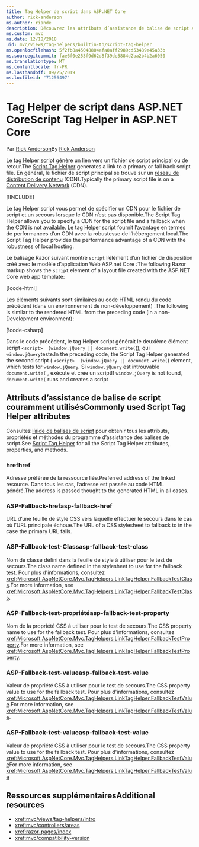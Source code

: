 ```yaml
---
title: Tag Helper de script dans ASP.NET Core
author: rick-anderson
ms.author: riande
description: Découvrez les attributs d’assistance de balise de script ASP.NET Core et le rôle joué par chaque attribut lors de l’extension du comportement de la balise de script HTML.
ms.custom: mvc
ms.date: 12/18/2018
uid: mvc/views/tag-helpers/builtin-th/script-tag-helper
ms.openlocfilehash: 5f2fb8a45048804afa8aff2989cd53489e45a33b
ms.sourcegitcommit: fae6f0e253f9d62d8f39de5884d2ba2b4b2a6050
ms.translationtype: MT
ms.contentlocale: fr-FR
ms.lasthandoff: 09/25/2019
ms.locfileid: "71256497"
---
```

# <a name="script-tag-helper-in-aspnet-core"></a><span data-ttu-id="b68aa-103">Tag Helper de script dans ASP.NET Core</span><span class="sxs-lookup"><span data-stu-id="b68aa-103">Script Tag Helper in ASP.NET Core</span></span>

<span data-ttu-id="b68aa-104">Par [Rick Anderson](https://twitter.com/RickAndMSFT)</span><span class="sxs-lookup"><span data-stu-id="b68aa-104">By [Rick Anderson](https://twitter.com/RickAndMSFT)</span></span>

<span data-ttu-id="b68aa-105">Le [tag Helper script](xref:Microsoft.AspNetCore.Mvc.TagHelpers.ScriptTagHelper) génère un lien vers un fichier de script principal ou de retour.</span><span class="sxs-lookup"><span data-stu-id="b68aa-105">The [Script Tag Helper](xref:Microsoft.AspNetCore.Mvc.TagHelpers.ScriptTagHelper) generates a link to a primary or fall back script file.</span></span> <span data-ttu-id="b68aa-106">En général, le fichier de script principal se trouve sur un [réseau de distribution de contenu](/office365/enterprise/content-delivery-networks#what-exactly-is-a-cdn) (CDN).</span><span class="sxs-lookup"><span data-stu-id="b68aa-106">Typically the primary script file is on a [Content Delivery Network](/office365/enterprise/content-delivery-networks#what-exactly-is-a-cdn) (CDN).</span></span>

[!INCLUDE[](~/includes/cdn.md)]

<span data-ttu-id="b68aa-107">Le tag Helper script vous permet de spécifier un CDN pour le fichier de script et un secours lorsque le CDN n’est pas disponible.</span><span class="sxs-lookup"><span data-stu-id="b68aa-107">The Script Tag Helper allows you to specify a CDN for the script file and a fallback when the CDN is not available.</span></span> <span data-ttu-id="b68aa-108">Le tag Helper script fournit l’avantage en termes de performances d’un CDN avec la robustesse de l’hébergement local.</span><span class="sxs-lookup"><span data-stu-id="b68aa-108">The Script Tag Helper provides the performance advantage of a CDN with the robustness of local hosting.</span></span>

<span data-ttu-id="b68aa-109">Le balisage Razor suivant montre `script` l’élément d’un fichier de disposition créé avec le modèle d’application Web ASP.net Core :</span><span class="sxs-lookup"><span data-stu-id="b68aa-109">The following Razor markup shows the `script` element of a layout file created with the ASP.NET Core web app template:</span></span>

[!code-html[](link-tag-helper/sample/_Layout.cshtml?name=snippet2)]

<span data-ttu-id="b68aa-110">Les éléments suivants sont similaires au code HTML rendu du code précédent (dans un environnement de non-développement) :</span><span class="sxs-lookup"><span data-stu-id="b68aa-110">The following is similar to the rendered HTML from the preceding code (in a non-Development environment):</span></span>

[!code-csharp[](link-tag-helper/sample/HtmlPage2.html)]

<span data-ttu-id="b68aa-111">Dans le code précédent, le tag Helper script générait le deuxième élément script `<script>  (window.jQuery || document.write(`(), qui `window.jQuery`teste.</span><span class="sxs-lookup"><span data-stu-id="b68aa-111">In the preceding code, the Script Tag Helper generated the second script ( `<script>  (window.jQuery || document.write(`) element, which tests for `window.jQuery`.</span></span> <span data-ttu-id="b68aa-112">Si `window.jQuery` est introuvable `document.write(` , exécute et crée un script</span><span class="sxs-lookup"><span data-stu-id="b68aa-112">If `window.jQuery` is not found, `document.write(` runs and creates a script</span></span> 

## <a name="commonly-used-script-tag-helper-attributes"></a><span data-ttu-id="b68aa-113">Attributs d’assistance de balise de script couramment utilisés</span><span class="sxs-lookup"><span data-stu-id="b68aa-113">Commonly used Script Tag Helper attributes</span></span>

<span data-ttu-id="b68aa-114">Consultez [l’aide de balises de script](xref:Microsoft.AspNetCore.Mvc.TagHelpers.ScriptTagHelper) pour obtenir tous les attributs, propriétés et méthodes du programme d’assistance des balises de script.</span><span class="sxs-lookup"><span data-stu-id="b68aa-114">See [Script Tag Helper](xref:Microsoft.AspNetCore.Mvc.TagHelpers.ScriptTagHelper) for all the Script Tag Helper attributes, properties, and methods.</span></span>

### <a name="href"></a><span data-ttu-id="b68aa-115">href</span><span class="sxs-lookup"><span data-stu-id="b68aa-115">href</span></span>

<span data-ttu-id="b68aa-116">Adresse préférée de la ressource liée.</span><span class="sxs-lookup"><span data-stu-id="b68aa-116">Preferred address of the linked resource.</span></span> <span data-ttu-id="b68aa-117">Dans tous les cas, l’adresse est passée au code HTML généré.</span><span class="sxs-lookup"><span data-stu-id="b68aa-117">The address is passed thought to the generated HTML in all cases.</span></span>

### <a name="asp-fallback-href"></a><span data-ttu-id="b68aa-118">ASP-Fallback-href</span><span class="sxs-lookup"><span data-stu-id="b68aa-118">asp-fallback-href</span></span>

<span data-ttu-id="b68aa-119">URL d’une feuille de style CSS vers laquelle effectuer le secours dans le cas où l’URL principale échoue.</span><span class="sxs-lookup"><span data-stu-id="b68aa-119">The URL of a CSS stylesheet to fallback to in the case the primary URL fails.</span></span>

### <a name="asp-fallback-test-class"></a><span data-ttu-id="b68aa-120">ASP-Fallback-test-Class</span><span class="sxs-lookup"><span data-stu-id="b68aa-120">asp-fallback-test-class</span></span>

<span data-ttu-id="b68aa-121">Nom de classe défini dans la feuille de style à utiliser pour le test de secours.</span><span class="sxs-lookup"><span data-stu-id="b68aa-121">The class name defined in the stylesheet to use for the fallback test.</span></span> <span data-ttu-id="b68aa-122">Pour plus d'informations, consultez <xref:Microsoft.AspNetCore.Mvc.TagHelpers.LinkTagHelper.FallbackTestClass>.</span><span class="sxs-lookup"><span data-stu-id="b68aa-122">For more information, see <xref:Microsoft.AspNetCore.Mvc.TagHelpers.LinkTagHelper.FallbackTestClass>.</span></span>

### <a name="asp-fallback-test-property"></a><span data-ttu-id="b68aa-123">ASP-Fallback-test-propriété</span><span class="sxs-lookup"><span data-stu-id="b68aa-123">asp-fallback-test-property</span></span>

<span data-ttu-id="b68aa-124">Nom de la propriété CSS à utiliser pour le test de secours.</span><span class="sxs-lookup"><span data-stu-id="b68aa-124">The CSS property name to use for the fallback test.</span></span> <span data-ttu-id="b68aa-125">Pour plus d'informations, consultez <xref:Microsoft.AspNetCore.Mvc.TagHelpers.LinkTagHelper.FallbackTestProperty>.</span><span class="sxs-lookup"><span data-stu-id="b68aa-125">For more information, see <xref:Microsoft.AspNetCore.Mvc.TagHelpers.LinkTagHelper.FallbackTestProperty>.</span></span>

### <a name="asp-fallback-test-value"></a><span data-ttu-id="b68aa-126">ASP-Fallback-test-value</span><span class="sxs-lookup"><span data-stu-id="b68aa-126">asp-fallback-test-value</span></span>

<span data-ttu-id="b68aa-127">Valeur de propriété CSS à utiliser pour le test de secours.</span><span class="sxs-lookup"><span data-stu-id="b68aa-127">The CSS property value to use for the fallback test.</span></span> <span data-ttu-id="b68aa-128">Pour plus d'informations, consultez <xref:Microsoft.AspNetCore.Mvc.TagHelpers.LinkTagHelper.FallbackTestValue>.</span><span class="sxs-lookup"><span data-stu-id="b68aa-128">For more information, see <xref:Microsoft.AspNetCore.Mvc.TagHelpers.LinkTagHelper.FallbackTestValue>.</span></span>

### <a name="asp-fallback-test-value"></a><span data-ttu-id="b68aa-129">ASP-Fallback-test-value</span><span class="sxs-lookup"><span data-stu-id="b68aa-129">asp-fallback-test-value</span></span>

<span data-ttu-id="b68aa-130">Valeur de propriété CSS à utiliser pour le test de secours.</span><span class="sxs-lookup"><span data-stu-id="b68aa-130">The CSS property value to use for the fallback test.</span></span> <span data-ttu-id="b68aa-131">Pour plus d'informations, consultez <xref:Microsoft.AspNetCore.Mvc.TagHelpers.LinkTagHelper.FallbackTestValue></span><span class="sxs-lookup"><span data-stu-id="b68aa-131">For more information, see <xref:Microsoft.AspNetCore.Mvc.TagHelpers.LinkTagHelper.FallbackTestValue></span></span>

## <a name="additional-resources"></a><span data-ttu-id="b68aa-132">Ressources supplémentaires</span><span class="sxs-lookup"><span data-stu-id="b68aa-132">Additional resources</span></span>

* <xref:mvc/views/tag-helpers/intro>
* <xref:mvc/controllers/areas>
* <xref:razor-pages/index>
* <xref:mvc/compatibility-version>
